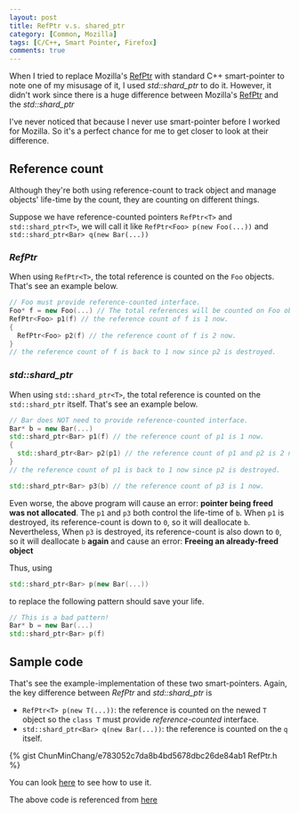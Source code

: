 ```yaml
---
layout: post
title: RefPtr v.s. shared_ptr
category: [Common, Mozilla]
tags: [C/C++, Smart Pointer, Firefox]
comments: true
---
```

When I tried to replace Mozilla's [RefPtr][moz_refptr] with standard C++
smart-pointer to note one of my misusage of it,
I used *std::shard_ptr* to do it.
However, it didn't work since there is a huge difference between
Mozilla's [RefPtr][moz_refptr] and the *std::shard_ptr*

I've never noticed that because I never use smart-pointer
before I worked for Mozilla.
So it's a perfect chance for me to get closer to look at their difference.

## Reference count
Although they're both using reference-count to track object
and manage objects' life-time by the count,
they are counting on different things.

Suppose we have reference-counted pointers ```RefPtr<T>```
and ```std::shard_ptr<T>```,
we will call it like ```RefPtr<Foo> p(new Foo(...))```
and ```std::shard_ptr<Bar> q(new Bar(...))```

### *RefPtr*
When using ```RefPtr<T>```,
the total reference is counted on the ```Foo``` objects.
That's see an example below.
```c++
// Foo must provide reference-counted interface.
Foo* f = new Foo(...) // The total references will be counted on Foo object f.
RefPtr<Foo> p1(f) // the reference count of f is 1 now.
{
  RefPtr<Foo> p2(f) // the reference count of f is 2 now.  
}
// the reference count of f is back to 1 now since p2 is destroyed.
```

### *std::shard_ptr*
When using ```std::shard_ptr<T>```,
the total reference is counted on the ```std::shard_ptr``` itself.
That's see an example below.
```c++
// Bar does NOT need to provide reference-counted interface.
Bar* b = new Bar(...)
std::shard_ptr<Bar> p1(f) // the reference count of p1 is 1 now.
{
  std::shard_ptr<Bar> p2(p1) // the reference count of p1 and p2 is 2 now.
}
// the reference count of p1 is back to 1 now since p2 is destroyed.

std::shard_ptr<Bar> p3(b) // the reference count of p3 is 1 now.
```
Even worse, the above program will cause an error:
**pointer being freed was not allocated**.
The ```p1``` and ```p3``` both control the life-time of ```b```.
When ```p1``` is destroyed, its reference-count is down to ```0```,
so it will deallocate ```b```.
Nevertheless, When ```p3``` is destroyed,
its reference-count is also down to ```0```,
so it will deallocate ```b``` **again** and cause an error:
**Freeing an already-freed object**

Thus, using
```c++
std::shard_ptr<Bar> p(new Bar(...))
```
to replace the following pattern should save your life.
```c++
// This is a bad pattern!
Bar* b = new Bar(...)
std::shard_ptr<Bar> p(f)
```

## Sample code
That's see the example-implementation of these two smart-pointers.
Again, the key difference between *RefPtr* and *std::shard_ptr* is
- ```RefPtr<T> p(new T(...))```:
the reference is counted on the newed ```T``` object
so the ```class T``` must provide *reference-counted* interface.
- ```std::shard_ptr<Bar> q(new Bar(...))```:
the reference is counted on the ```q``` itself.

{% gist ChunMinChang/e783052c7da8b4bd5678dbc26de84ab1 RefPtr.h %}

You can look [here][gist] to see how to use it.

The above code is referenced from [here](http://www.aristeia.com/BookErrata/M29Source.html)

[moz_refptr]: http://searchfox.org/mozilla-central/source/mfbt/RefPtr.h "RefPtr"
[gist]: https://gist.github.com/ChunMinChang/e783052c7da8b4bd5678dbc26de84ab1 "RefPtr and SharedPtr"
